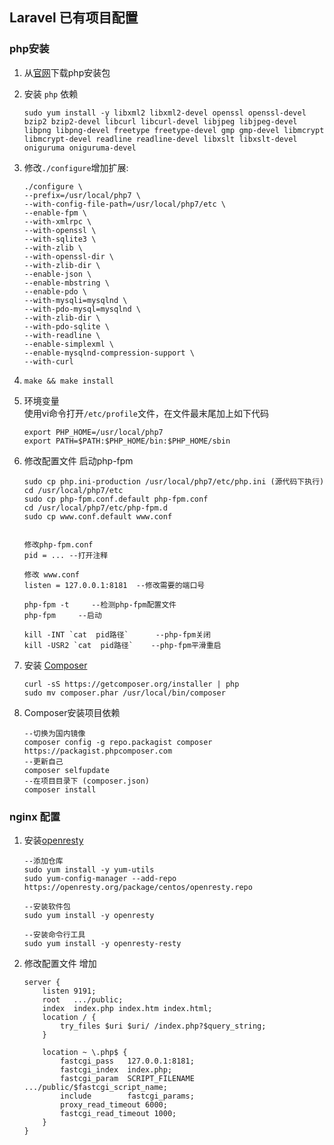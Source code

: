 ## Laravel 已有项目配置

### php安装
1. 从[官网](https://www.php.net/downloads.php)下载php安装包
2. 安装 `php` 依赖 

	````
	sudo yum install -y libxml2 libxml2-devel openssl openssl-devel bzip2 bzip2-devel libcurl libcurl-devel libjpeg libjpeg-devel libpng libpng-devel freetype freetype-devel gmp gmp-devel libmcrypt libmcrypt-devel readline readline-devel libxslt libxslt-devel oniguruma oniguruma-devel
	````
3. 修改`./configure`增加扩展: 

	````
	./configure \
	--prefix=/usr/local/php7 \
	--with-config-file-path=/usr/local/php7/etc \
	--enable-fpm \
	--with-xmlrpc \
	--with-openssl \
	--with-sqlite3 \
	--with-zlib \
	--with-openssl-dir \
	--with-zlib-dir \
	--enable-json \
	--enable-mbstring \
	--enable-pdo \
	--with-mysqli=mysqlnd \
	--with-pdo-mysql=mysqlnd \
	--with-zlib-dir \
	--with-pdo-sqlite \
	--with-readline \
	--enable-simplexml \
	--enable-mysqlnd-compression-support \
	--with-curl
	````  
4. `make && make install`  

5. 环境变量  
	使用vi命令打开`/etc/profile`文件，在文件最末尾加上如下代码
	
	````
	export PHP_HOME=/usr/local/php7
	export PATH=$PATH:$PHP_HOME/bin:$PHP_HOME/sbin
	````
	
6.  修改配置文件 启动php-fpm

	````
	sudo cp php.ini-production /usr/local/php7/etc/php.ini (源代码下执行)
	cd /usr/local/php7/etc
	sudo cp php-fpm.conf.default php-fpm.conf
	cd /usr/local/php7/etc/php-fpm.d
	sudo cp www.conf.default www.conf


	修改php-fpm.conf  
	pid = ... --打开注释
	
	修改 www.conf
	listen = 127.0.0.1:8181  --修改需要的端口号
	
	php-fpm -t     --检测php-fpm配置文件
	php-fpm 	--启动
	
	kill -INT `cat  pid路径`      --php-fpm关闭
	kill -USR2 `cat  pid路径`    --php-fpm平滑重启
	````

7. 安装 [Composer](https://docs.phpcomposer.com/00-intro.html)

	````
	curl -sS https://getcomposer.org/installer | php
	sudo mv composer.phar /usr/local/bin/composer
	````
8. Composer安装项目依赖

	````
	--切换为国内镜像
	composer config -g repo.packagist composer https://packagist.phpcomposer.com
	--更新自己
	composer selfupdate
	--在项目目录下 (composer.json)
	composer install
	````
	
### nginx 配置

1. 安装[openresty](http://openresty.org/cn/linux-packages.html)
	
	````
	--添加仓库
	sudo yum install -y yum-utils
	sudo yum-config-manager --add-repo https://openresty.org/package/centos/openresty.repo
	
	--安装软件包
	sudo yum install -y openresty
	
	--安装命令行工具
	sudo yum install -y openresty-resty
	````
2. 修改配置文件 增加
	
	````
	server {
		listen 9191;
		root   .../public;
		index  index.php index.htm index.html;
		location / {
			try_files $uri $uri/ /index.php?$query_string;
		}
	
		location ~ \.php$ {
			fastcgi_pass   127.0.0.1:8181;
			fastcgi_index  index.php;
			fastcgi_param  SCRIPT_FILENAME  .../public/$fastcgi_script_name;
			include        fastcgi_params;
			proxy_read_timeout 6000;
			fastcgi_read_timeout 1000;
		}
	}
	````
	
	